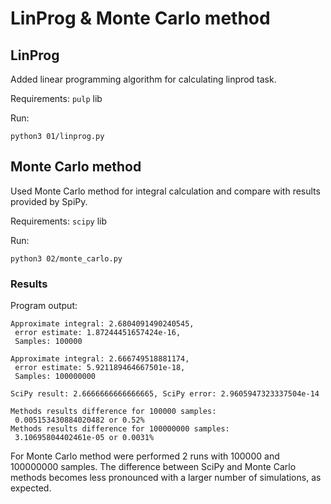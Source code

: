 # LinProg & Monte Carlo method

## LinProg

Added linear programming algorithm for calculating linprod task. 

Requirements: `pulp` lib

Run: 
```
python3 01/linprog.py
```

## Monte Carlo method

Used Monte Carlo method for integral calculation and compare with results provided by SpiPy.

Requirements: `scipy` lib

Run:
```
python3 02/monte_carlo.py
```

### Results

Program output: 
```
Approximate integral: 2.6804091490240545, 
 error estimate: 1.87244451657424e-16, 
 Samples: 100000 

Approximate integral: 2.666749518881174, 
 error estimate: 5.921189464667501e-18, 
 Samples: 100000000 

SciPy result: 2.6666666666666665, SciPy error: 2.9605947323337504e-14 

Methods results difference for 100000 samples: 
 0.005153430884020482 or 0.52%
Methods results difference for 100000000 samples: 
 3.10695804402461e-05 or 0.0031%
```

For Monte Carlo method were performed 2 runs with 100000 and 100000000 samples. 
The difference between SciPy and Monte Carlo methods becomes less pronounced with a larger number of simulations, as expected.
